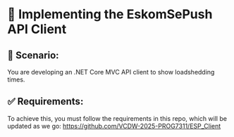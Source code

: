 # 📝 Implementing the EskomSePush API Client

## 📌 Scenario:  
You are developing an .NET Core MVC API client to show loadshedding times. 

## ✅ Requirements:  
To achieve this, you must follow the requirements in this repo, which will be updated as we go: https://github.com/VCDW-2025-PROG7311/ESP_Client